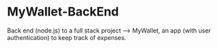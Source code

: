 # MyWallet-BackEnd
Back end (node.js) to a full stack project --> MyWallet, an app (with user authentication) to keep track of expenses.
